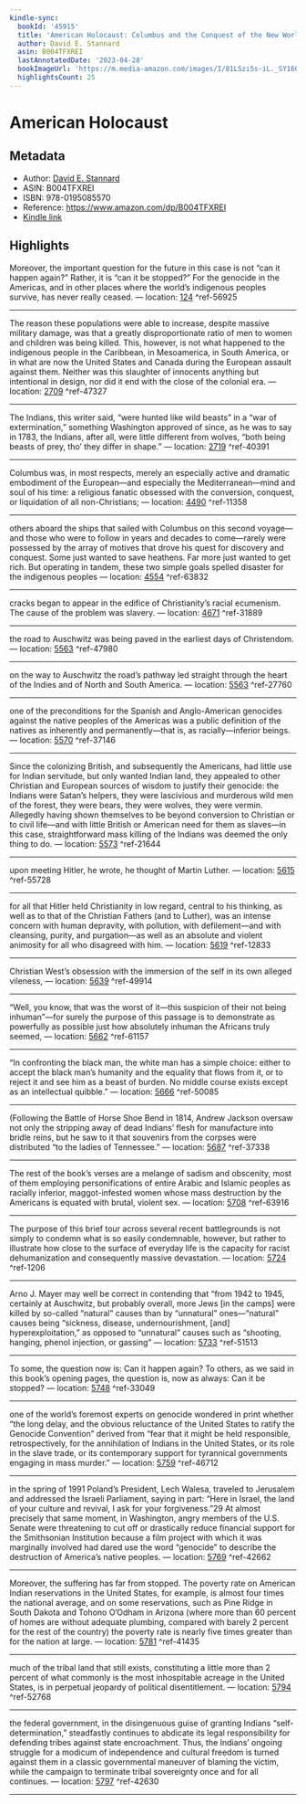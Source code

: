 ```yaml
---
kindle-sync:
  bookId: '45915'
  title: 'American Holocaust: Columbus and the Conquest of the New World'
  author: David E. Stannard
  asin: B004TFXREI
  lastAnnotatedDate: '2023-04-28'
  bookImageUrl: 'https://m.media-amazon.com/images/I/81LSzi5s-iL._SY160.jpg'
  highlightsCount: 25
---
```

# American Holocaust
## Metadata
* Author: [David E. Stannard](https://www.amazon.com/David-E-Stannard/e/B001HCVP90/ref=dp_byline_cont_ebooks_1)
* ASIN: B004TFXREI
* ISBN: 978-0195085570
* Reference: https://www.amazon.com/dp/B004TFXREI
* [Kindle link](kindle://book?action=open&asin=B004TFXREI)

## Highlights
Moreover, the important question for the future in this case is not “can it happen again?” Rather, it is “can it be stopped?” For the genocide in the Americas, and in other places where the world’s indigenous peoples survive, has never really ceased. — location: [124](kindle://book?action=open&asin=B004TFXREI&location=124) ^ref-56925

---
The reason these populations were able to increase, despite massive military damage, was that a greatly disproportionate ratio of men to women and children was being killed. This, however, is not what happened to the indigenous people in the Caribbean, in Mesoamerica, in South America, or in what are now the United States and Canada during the European assault against them. Neither was this slaughter of innocents anything but intentional in design, nor did it end with the close of the colonial era. — location: [2709](kindle://book?action=open&asin=B004TFXREI&location=2709) ^ref-47327

---
The Indians, this writer said, “were hunted like wild beasts” in a “war of extermination,” something Washington approved of since, as he was to say in 1783, the Indians, after all, were little different from wolves, “both being beasts of prey, tho’ they differ in shape.” — location: [2719](kindle://book?action=open&asin=B004TFXREI&location=2719) ^ref-40391

---
Columbus was, in most respects, merely an especially active and dramatic embodiment of the European—and especially the Mediterranean—mind and soul of his time: a religious fanatic obsessed with the conversion, conquest, or liquidation of all non-Christians; — location: [4490](kindle://book?action=open&asin=B004TFXREI&location=4490) ^ref-11358

---
others aboard the ships that sailed with Columbus on this second voyage—and those who were to follow in years and decades to come—rarely were possessed by the array of motives that drove his quest for discovery and conquest. Some just wanted to save heathens. Far more just wanted to get rich. But operating in tandem, these two simple goals spelled disaster for the indigenous peoples — location: [4554](kindle://book?action=open&asin=B004TFXREI&location=4554) ^ref-63832

---
cracks began to appear in the edifice of Christianity’s racial ecumenism. The cause of the problem was slavery. — location: [4671](kindle://book?action=open&asin=B004TFXREI&location=4671) ^ref-31889

---
the road to Auschwitz was being paved in the earliest days of Christendom. — location: [5563](kindle://book?action=open&asin=B004TFXREI&location=5563) ^ref-47980

---
on the way to Auschwitz the road’s pathway led straight through the heart of the Indies and of North and South America. — location: [5563](kindle://book?action=open&asin=B004TFXREI&location=5563) ^ref-27760

---
one of the preconditions for the Spanish and Anglo-American genocides against the native peoples of the Americas was a public definition of the natives as inherently and permanently—that is, as racially—inferior beings. — location: [5570](kindle://book?action=open&asin=B004TFXREI&location=5570) ^ref-37146

---
Since the colonizing British, and subsequently the Americans, had little use for Indian servitude, but only wanted Indian land, they appealed to other Christian and European sources of wisdom to justify their genocide: the Indians were Satan’s helpers, they were lascivious and murderous wild men of the forest, they were bears, they were wolves, they were vermin. Allegedly having shown themselves to be beyond conversion to Christian or to civil life—and with little British or American need for them as slaves—in this case, straightforward mass killing of the Indians was deemed the only thing to do. — location: [5573](kindle://book?action=open&asin=B004TFXREI&location=5573) ^ref-21644

---
upon meeting Hitler, he wrote, he thought of Martin Luther. — location: [5615](kindle://book?action=open&asin=B004TFXREI&location=5615) ^ref-55728

---
for all that Hitler held Christianity in low regard, central to his thinking, as well as to that of the Christian Fathers (and to Luther), was an intense concern with human depravity, with pollution, with defilement—and with cleansing, purity, and purgation—as well as an absolute and violent animosity for all who disagreed with him. — location: [5619](kindle://book?action=open&asin=B004TFXREI&location=5619) ^ref-12833

---
Christian West’s obsession with the immersion of the self in its own alleged vileness, — location: [5639](kindle://book?action=open&asin=B004TFXREI&location=5639) ^ref-49914

---
“Well, you know, that was the worst of it—this suspicion of their not being inhuman”—for surely the purpose of this passage is to demonstrate as powerfully as possible just how absolutely inhuman the Africans truly seemed, — location: [5662](kindle://book?action=open&asin=B004TFXREI&location=5662) ^ref-61157

---
“In confronting the black man, the white man has a simple choice: either to accept the black man’s humanity and the equality that flows from it, or to reject it and see him as a beast of burden. No middle course exists except as an intellectual quibble.” — location: [5666](kindle://book?action=open&asin=B004TFXREI&location=5666) ^ref-50085

---
(Following the Battle of Horse Shoe Bend in 1814, Andrew Jackson oversaw not only the stripping away of dead Indians’ flesh for manufacture into bridle reins, but he saw to it that souvenirs from the corpses were distributed “to the ladies of Tennessee.” — location: [5687](kindle://book?action=open&asin=B004TFXREI&location=5687) ^ref-37338

---
The rest of the book’s verses are a melange of sadism and obscenity, most of them employing personifications of entire Arabic and Islamic peoples as racially inferior, maggot-infested women whose mass destruction by the Americans is equated with brutal, violent sex. — location: [5708](kindle://book?action=open&asin=B004TFXREI&location=5708) ^ref-63916

---
The purpose of this brief tour across several recent battlegrounds is not simply to condemn what is so easily condemnable, however, but rather to illustrate how close to the surface of everyday life is the capacity for racist dehumanization and consequently massive devastation. — location: [5724](kindle://book?action=open&asin=B004TFXREI&location=5724) ^ref-1206

---
Arno J. Mayer may well be correct in contending that “from 1942 to 1945, certainly at Auschwitz, but probably overall, more Jews [in the camps] were killed by so-called “natural” causes than by “unnatural” ones—“natural” causes being “sickness, disease, undernourishment, [and] hyperexploitation,” as opposed to “unnatural” causes such as “shooting, hanging, phenol injection, or gassing” — location: [5733](kindle://book?action=open&asin=B004TFXREI&location=5733) ^ref-51513

---
To some, the question now is: Can it happen again? To others, as we said in this book’s opening pages, the question is, now as always: Can it be stopped? — location: [5748](kindle://book?action=open&asin=B004TFXREI&location=5748) ^ref-33049

---
one of the world’s foremost experts on genocide wondered in print whether “the long delay, and the obvious reluctance of the United States to ratify the Genocide Convention” derived from “fear that it might be held responsible, retrospectively, for the annihilation of Indians in the United States, or its role in the slave trade, or its contemporary support for tyrannical governments engaging in mass murder.” — location: [5759](kindle://book?action=open&asin=B004TFXREI&location=5759) ^ref-46712

---
in the spring of 1991 Poland’s President, Lech Walesa, traveled to Jerusalem and addressed the Israeli Parliament, saying in part: “Here in Israel, the land of your culture and revival, I ask for your forgiveness.”29 At almost precisely that same moment, in Washington, angry members of the U.S. Senate were threatening to cut off or drastically reduce financial support for the Smithsonian Institution because a film project with which it was marginally involved had dared use the word “genocide” to describe the destruction of America’s native peoples. — location: [5769](kindle://book?action=open&asin=B004TFXREI&location=5769) ^ref-42662

---

Moreover, the suffering has far from stopped. The poverty rate on American Indian reservations in the United States, for example, is almost four times the national average, and on some reservations, such as Pine Ridge in South Dakota and Tohono O’Odham in Arizona (where more than 60 percent of homes are without adequate plumbing, compared with barely 2 percent for the rest of the country) the poverty rate is nearly five times greater than for the nation at large. — location: [5781](kindle://book?action=open&asin=B004TFXREI&location=5781) ^ref-41435

---
much of the tribal land that still exists, constituting a little more than 2 percent of what commonly is the most inhospitable acreage in the United States, is in perpetual jeopardy of political disentitlement. — location: [5794](kindle://book?action=open&asin=B004TFXREI&location=5794) ^ref-52768

---
the federal government, in the disingenuous guise of granting Indians “self-determination,” steadfastly continues to abdicate its legal responsibility for defending tribes against state encroachment. Thus, the Indians’ ongoing struggle for a modicum of independence and cultural freedom is turned against them in a classic governmental maneuver of blaming the victim, while the campaign to terminate tribal sovereignty once and for all continues. — location: [5797](kindle://book?action=open&asin=B004TFXREI&location=5797) ^ref-42630

---
